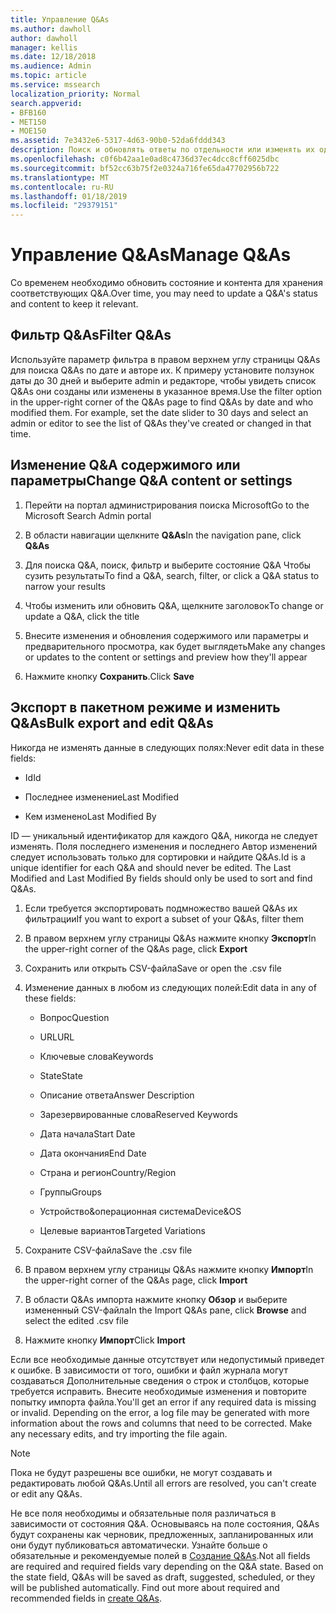 ```yaml
---
title: Управление Q&As
ms.author: dawholl
author: dawholl
manager: kellis
ms.date: 12/18/2018
ms.audience: Admin
ms.topic: article
ms.service: mssearch
localization_priority: Normal
search.appverid:
- BFB160
- MET150
- MOE150
ms.assetid: 7e3432e6-5317-4d63-90b0-52da6fddd343
description: Поиск и обновлять ответы по отдельности или изменять их одновременно с помощью доступных средств Microsoft Search
ms.openlocfilehash: c0f6b42aa1e0ad8c4736d37ec4dcc8cff6025dbc
ms.sourcegitcommit: bf52cc63b75f2e0324a716fe65da47702956b722
ms.translationtype: MT
ms.contentlocale: ru-RU
ms.lasthandoff: 01/18/2019
ms.locfileid: "29379151"
---
```

# <a name="manage-qas"></a><span data-ttu-id="65509-103">Управление Q&As</span><span class="sxs-lookup"><span data-stu-id="65509-103">Manage Q&As</span></span>

<span data-ttu-id="65509-104">Со временем необходимо обновить состояние и контента для хранения соответствующих Q&A.</span><span class="sxs-lookup"><span data-stu-id="65509-104">Over time, you may need to update a Q&A's status and content to keep it relevant.</span></span>
  
## <a name="filter-qas"></a><span data-ttu-id="65509-105">Фильтр Q&As</span><span class="sxs-lookup"><span data-stu-id="65509-105">Filter Q&As</span></span>

<span data-ttu-id="65509-p101">Используйте параметр фильтра в правом верхнем углу страницы Q&As для поиска Q&As по дате и авторе их. К примеру установите ползунок даты до 30 дней и выберите admin и редакторе, чтобы увидеть список Q&As они созданы или изменены в указанное время.</span><span class="sxs-lookup"><span data-stu-id="65509-p101">Use the filter option in the upper-right corner of the Q&As page to find Q&As by date and who modified them. For example, set the date slider to 30 days and select an admin or editor to see the list of Q&As they've created or changed in that time.</span></span>
  
## <a name="change-qa-content-or-settings"></a><span data-ttu-id="65509-108">Изменение Q&A содержимого или параметры</span><span class="sxs-lookup"><span data-stu-id="65509-108">Change Q&A content or settings</span></span>

1. <span data-ttu-id="65509-109">Перейти на портал администрирования поиска Microsoft</span><span class="sxs-lookup"><span data-stu-id="65509-109">Go to the Microsoft Search Admin portal</span></span>
    
2. <span data-ttu-id="65509-110">В области навигации щелкните **Q&As**</span><span class="sxs-lookup"><span data-stu-id="65509-110">In the navigation pane, click **Q&As**</span></span>
    
3. <span data-ttu-id="65509-111">Для поиска Q&A, поиск, фильтр и выберите состояние Q&A Чтобы сузить результаты</span><span class="sxs-lookup"><span data-stu-id="65509-111">To find a Q&A, search, filter, or click a Q&A status to narrow your results</span></span>
    
4. <span data-ttu-id="65509-112">Чтобы изменить или обновить Q&A, щелкните заголовок</span><span class="sxs-lookup"><span data-stu-id="65509-112">To change or update a Q&A, click the title</span></span>
    
5. <span data-ttu-id="65509-113">Внесите изменения и обновления содержимого или параметры и предварительного просмотра, как будет выглядеть</span><span class="sxs-lookup"><span data-stu-id="65509-113">Make any changes or updates to the content or settings and preview how they'll appear</span></span>
    
6. <span data-ttu-id="65509-114">Нажмите кнопку **Сохранить**.</span><span class="sxs-lookup"><span data-stu-id="65509-114">Click **Save**</span></span>
    
## <a name="bulk-export-and-edit-qas"></a><span data-ttu-id="65509-115">Экспорт в пакетном режиме и изменить Q&As</span><span class="sxs-lookup"><span data-stu-id="65509-115">Bulk export and edit Q&As</span></span>

<span data-ttu-id="65509-116">Никогда не изменять данные в следующих полях:</span><span class="sxs-lookup"><span data-stu-id="65509-116">Never edit data in these fields:</span></span>
  
- <span data-ttu-id="65509-117">Id</span><span class="sxs-lookup"><span data-stu-id="65509-117">Id</span></span>
    
- <span data-ttu-id="65509-118">Последнее изменение</span><span class="sxs-lookup"><span data-stu-id="65509-118">Last Modified</span></span>
    
- <span data-ttu-id="65509-119">Кем изменено</span><span class="sxs-lookup"><span data-stu-id="65509-119">Last Modified By</span></span>
    
<span data-ttu-id="65509-p102">ID — уникальный идентификатор для каждого Q&A, никогда не следует изменять. Поля последнего изменения и последнего Автор изменений следует использовать только для сортировки и найдите Q&As.</span><span class="sxs-lookup"><span data-stu-id="65509-p102">Id is a unique identifier for each Q&A and should never be edited. The Last Modified and Last Modified By fields should only be used to sort and find Q&As.</span></span>
  
1. <span data-ttu-id="65509-122">Если требуется экспортировать подмножество вашей Q&As их фильтрации</span><span class="sxs-lookup"><span data-stu-id="65509-122">If you want to export a subset of your Q&As, filter them</span></span>
    
2. <span data-ttu-id="65509-123">В правом верхнем углу страницы Q&As нажмите кнопку **Экспорт**</span><span class="sxs-lookup"><span data-stu-id="65509-123">In the upper-right corner of the Q&As page, click **Export**</span></span>
    
3. <span data-ttu-id="65509-124">Сохранить или открыть CSV-файла</span><span class="sxs-lookup"><span data-stu-id="65509-124">Save or open the .csv file</span></span>
    
4. <span data-ttu-id="65509-125">Изменение данных в любом из следующих полей:</span><span class="sxs-lookup"><span data-stu-id="65509-125">Edit data in any of these fields:</span></span>
    
   - <span data-ttu-id="65509-126">Вопрос</span><span class="sxs-lookup"><span data-stu-id="65509-126">Question</span></span>
    
   - <span data-ttu-id="65509-127">URL</span><span class="sxs-lookup"><span data-stu-id="65509-127">URL</span></span>
      
   - <span data-ttu-id="65509-128">Ключевые слова</span><span class="sxs-lookup"><span data-stu-id="65509-128">Keywords</span></span>
    
   - <span data-ttu-id="65509-129">State</span><span class="sxs-lookup"><span data-stu-id="65509-129">State</span></span>
    
   - <span data-ttu-id="65509-130">Описание ответа</span><span class="sxs-lookup"><span data-stu-id="65509-130">Answer Description</span></span>
    
   - <span data-ttu-id="65509-131">Зарезервированные слова</span><span class="sxs-lookup"><span data-stu-id="65509-131">Reserved Keywords</span></span>
    
   - <span data-ttu-id="65509-132">Дата начала</span><span class="sxs-lookup"><span data-stu-id="65509-132">Start Date</span></span>
    
   - <span data-ttu-id="65509-133">Дата окончания</span><span class="sxs-lookup"><span data-stu-id="65509-133">End Date</span></span>
    
   - <span data-ttu-id="65509-134">Страна и регион</span><span class="sxs-lookup"><span data-stu-id="65509-134">Country/Region</span></span>
    
   - <span data-ttu-id="65509-135">Группы</span><span class="sxs-lookup"><span data-stu-id="65509-135">Groups</span></span>
    
   - <span data-ttu-id="65509-136">Устройство&amp;операционная система</span><span class="sxs-lookup"><span data-stu-id="65509-136">Device&amp;OS</span></span>
    
   - <span data-ttu-id="65509-137">Целевые вариантов</span><span class="sxs-lookup"><span data-stu-id="65509-137">Targeted Variations</span></span>
    
5. <span data-ttu-id="65509-138">Сохраните CSV-файла</span><span class="sxs-lookup"><span data-stu-id="65509-138">Save the .csv file</span></span>
    
6. <span data-ttu-id="65509-139">В правом верхнем углу страницы Q&As нажмите кнопку **Импорт**</span><span class="sxs-lookup"><span data-stu-id="65509-139">In the upper-right corner of the Q&As page, click **Import**</span></span>
    
7. <span data-ttu-id="65509-140">В области Q&As импорта нажмите кнопку **Обзор** и выберите измененный CSV-файла</span><span class="sxs-lookup"><span data-stu-id="65509-140">In the Import Q&As pane, click **Browse** and select the edited .csv file</span></span> 
    
8. <span data-ttu-id="65509-141">Нажмите кнопку **Импорт**</span><span class="sxs-lookup"><span data-stu-id="65509-141">Click **Import**</span></span>
    
<span data-ttu-id="65509-p103">Если все необходимые данные отсутствует или недопустимый приведет к ошибке. В зависимости от того, ошибки и файл журнала могут создаваться Дополнительные сведения о строк и столбцов, которые требуется исправить. Внесите необходимые изменения и повторите попытку импорта файла.</span><span class="sxs-lookup"><span data-stu-id="65509-p103">You'll get an error if any required data is missing or invalid. Depending on the error, a log file may be generated with more information about the rows and columns that need to be corrected. Make any necessary edits, and try importing the file again.</span></span>
  
> [!NOTE]
> <span data-ttu-id="65509-145">Пока не будут разрешены все ошибки, не могут создавать и редактировать любой Q&As.</span><span class="sxs-lookup"><span data-stu-id="65509-145">Until all errors are resolved, you can't create or edit any Q&As.</span></span> 
  
<span data-ttu-id="65509-p104">Не все поля необходимы и обязательные поля различаться в зависимости от состояния Q&A. Основываясь на поле состояния, Q&As будут сохранены как черновик, предложенных, запланированных или они будут публиковаться автоматически. Узнайте больше о обязательные и рекомендуемые полей в [Создание Q&As](create-qas.md).</span><span class="sxs-lookup"><span data-stu-id="65509-p104">Not all fields are required and required fields vary depending on the Q&A state. Based on the state field, Q&As will be saved as draft, suggested, scheduled, or they will be published automatically. Find out more about required and recommended fields in [create Q&As](create-qas.md).</span></span>

  

